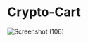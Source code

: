 # Crypto-Cart
![Screenshot (106)](https://github.com/Sachintewatia-tech/Crypto-Cart/assets/107942112/2164da9e-2706-4c8a-8a31-19f62a34e5c8)

